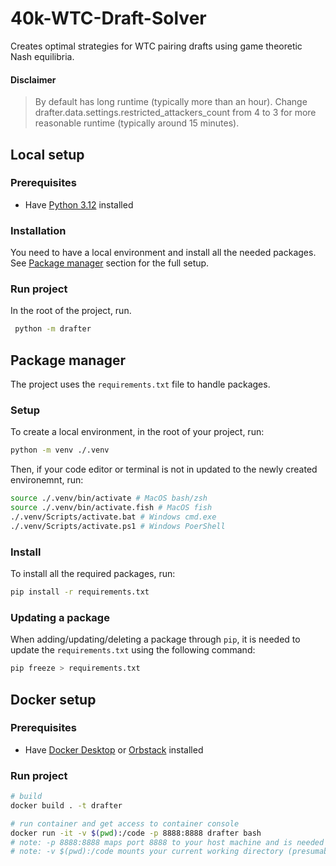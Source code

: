 # 40k-WTC-Draft-Solver

Creates optimal strategies for WTC pairing drafts using game theoretic Nash equilibria.

#### Disclaimer

> By default has long runtime (typically more than an hour). Change drafter.data.settings.restricted_attackers_count from 4 to 3 for more reasonable runtime (typically around 15 minutes).

## Local setup

### Prerequisites

- Have [Python 3.12](https://www.python.org/downloads/) installed

### Installation

You need to have a local environment and install all the needed packages.
See [Package manager](#package-manager) section for the full setup.

### Run project

In the root of the project, run.

```bash
 python -m drafter
```

## Package manager

The project uses the `requirements.txt` file to handle packages.

### Setup

To create a local environment, in the root of your project, run:

```bash
python -m venv ./.venv
```

Then, if your code editor or terminal is not in updated to the newly created environemnt, run:

```bash
source ./.venv/bin/activate # MacOS bash/zsh
source ./.venv/bin/activate.fish # MacOS fish
./.venv/Scripts/activate.bat # Windows cmd.exe
./.venv/Scripts/activate.ps1 # Windows PoerShell
```

### Install

To install all the required packages, run:

```bash
pip install -r requirements.txt
```

### Updating a package

When adding/updating/deleting a package through `pip`, it is needed to update the `requirements.txt` using the following command:

```bash
pip freeze > requirements.txt
```

## Docker setup

### Prerequisites

- Have [Docker Desktop](https://www.docker.com/products/docker-desktop/) or [Orbstack](https://orbstack.dev/) installed

### Run project

```bash
# build
docker build . -t drafter

# run container and get access to container console
docker run -it -v $(pwd):/code -p 8888:8888 drafter bash
# note: -p 8888:8888 maps port 8888 to your host machine and is needed for jupyter notebooks
# note: -v $(pwd):/code mounts your current working directory (presumably your project directory) and makes any changes instantly available in the running container
```